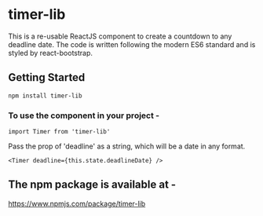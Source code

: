 # timer-lib

This is a re-usable ReactJS component to create a countdown to any deadline date. The code is written following the modern ES6 standard and is styled by react-bootstrap.

## Getting Started

```
npm install timer-lib
```

### To use the component in your project - 

```
import Timer from 'timer-lib'
```

Pass the prop of 'deadline' as a string, which will be a date in any format.

```
<Timer deadline={this.state.deadlineDate} />
```

## The npm package is available at - 

https://www.npmjs.com/package/timer-lib
